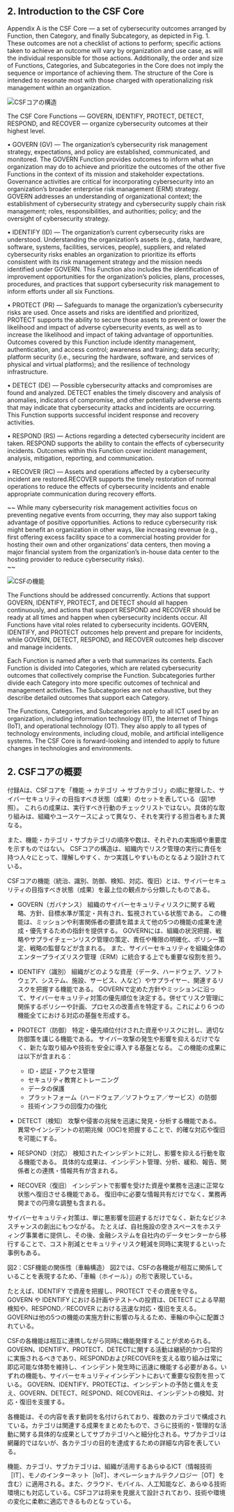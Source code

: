 ## 2. Introduction to the CSF Core
Appendix A is the CSF Core — a set of cybersecurity outcomes arranged by Function, then Category, and finally Subcategory, as depicted in Fig. 1. These outcomes are not a checklist of actions to perform; specific actions taken to achieve an outcome will vary by organization and use case, as will the individual responsible for those actions. Additionally, the order and size of Functions, Categories, and Subcategories in the Core does not imply the sequence or importance of achieving them. The structure of the Core is intended to resonate most with those charged with operationalizing risk management within an organization.

![CSFコアの構造](fig.1_CSFコアの構造.png)

The CSF Core Functions — GOVERN, IDENTIFY, PROTECT, DETECT, RESPOND, and RECOVER — organize cybersecurity outcomes at their highest level.

• GOVERN (GV) — The organization’s cybersecurity risk management strategy,
expectations, and policy are established, communicated, and monitored. The GOVERN Function provides outcomes to inform what an organization may do to achieve and prioritize the outcomes of the other five Functions in the context of its mission and stakeholder expectations. Governance activities are critical for incorporating cybersecurity into an organization’s broader enterprise risk management (ERM) strategy. GOVERN addresses an understanding of organizational context; the establishment of cybersecurity strategy and cybersecurity supply chain risk management; roles, responsibilities, and authorities; policy; and the oversight of cybersecurity strategy.

• IDENTIFY (ID) — The organization’s current cybersecurity risks are understood. Understanding the organization’s assets (e.g., data, hardware, software, systems, facilities, services, people), suppliers, and related cybersecurity risks enables an organization to prioritize its efforts consistent with its risk management strategy and the mission needs identified under GOVERN. This Function also includes the identification of improvement opportunities for the organization’s policies, plans, processes, procedures, and practices that support cybersecurity risk management to inform efforts under all six Functions.

• PROTECT (PR) — Safeguards to manage the organization’s cybersecurity risks are used. Once assets and risks are identified and prioritized, PROTECT supports the ability to secure those assets to prevent or lower the likelihood and impact of adverse cybersecurity events, as well as to increase the likelihood and impact of taking advantage of opportunities. Outcomes covered by this Function include identity management, authentication, and access control; awareness and training; data security; platform security (i.e., securing the hardware, software, and services of physical and virtual platforms); and the resilience of technology infrastructure.

• DETECT (DE) — Possible cybersecurity attacks and compromises are found and analyzed. DETECT enables the timely discovery and analysis of anomalies, indicators of compromise, and other potentially adverse events that may indicate that cybersecurity attacks and incidents are occurring. This Function supports successful incident response and recovery activities.

• RESPOND (RS) — Actions regarding a detected cybersecurity incident are taken. RESPOND supports the ability to contain the effects of cybersecurity incidents. Outcomes within this Function cover incident management, analysis, mitigation, reporting, and communication.

• RECOVER (RC) — Assets and operations affected by a cybersecurity incident are restored.RECOVER supports the timely restoration of normal operations to reduce the effects of cybersecurity incidents and enable appropriate communication during recovery efforts. 

~~
While many cybersecurity risk management activities focus on preventing negative events from occurring, they may also support taking advantage of positive opportunities. Actions to reduce cybersecurity risk might benefit an organization in other ways, like increasing revenue (e.g., first offering excess facility space to a commercial hosting provider for hosting their own and other organizations’ data centers, then moving a major financial system from the organization’s in-house data center to the hosting provider to reduce cybersecurity risks).  
~~

![CSFの機能](fig.2_CSFの機能.png)

The Functions should be addressed concurrently. Actions that support GOVERN, IDENTIFY, PROTECT, and DETECT should all happen continuously, and actions that support RESPOND and RECOVER should be ready at all times and happen when cybersecurity incidents occur. All Functions have vital roles related to cybersecurity incidents. GOVERN, IDENTIFY, and PROTECT outcomes help prevent and prepare for incidents, while GOVERN, DETECT, RESPOND, and RECOVER outcomes help discover and manage incidents.

Each Function is named after a verb that summarizes its contents. Each Function is divided into Categories, which are related cybersecurity outcomes that collectively comprise the Function. Subcategories further divide each Category into more specific outcomes of technical and management activities. The Subcategories are not exhaustive, but they describe detailed outcomes that support each Category.

The Functions, Categories, and Subcategories apply to all ICT used by an organization, including information technology (IT), the Internet of Things (IoT), and operational technology (OT). They also apply to all types of technology environments, including cloud, mobile, and artificial intelligence systems. The CSF Core is forward-looking and intended to apply to future changes in technologies and environments.

## 2. CSFコアの概要
付録Aは、CSFコアを「機能 → カテゴリ → サブカテゴリ」の順に整理した、サイバーセキュリティの目指すべき状態（成果）のセットを表している（図1参照）。
これらの成果は、実行すべき行動のチェックリストではない。具体的な取り組みは、組織やユースケースによって異なり、それを実行する担当者もまた異なる。

また、機能・カテゴリ・サブカテゴリの順序や数は、それぞれの実施順や重要度を示すものではない。
CSFコアの構造は、組織内でリスク管理の実行に責任を持つ人々にとって、理解しやすく、かつ実践しやすいものとなるよう設計されている。

CSFコアの機能（統治、識別、防御、検知、対応、復旧）とは、サイバーセキュリティの目指すべき状態（成果）を最上位の観点から分類したものである。

- GOVERN（ガバナンス）
組織のサイバーセキュリティリスクに関する戦略、方針、目標水準が策定・共有され、監視されている状態である。
この機能は、ミッションや利害関係者の要請を踏まえて他の5つの機能の成果を達成・優先するための指針を提供する。
GOVERNには、組織の状況把握、戦略やサプライチェーンリスク管理の策定、責任や権限の明確化、ポリシー策定、戦略の監督などが含まれる。
また、サイバーセキュリティを組織全体のエンタープライズリスク管理（ERM）に統合する上でも重要な役割を担う。

- IDENTIFY（識別）
組織がどのような資産（データ、ハードウェア、ソフトウェア、システム、施設、サービス、人など）やサプライヤー、関連するリスクを把握する機能である。
GOVERNで定めた方針やミッションに沿って、サイバーセキュリティ対策の優先順位を決定する。併せてリスク管理に関係するポリシーや計画、プロセスの改善点を特定する。これにより６つの機能全てにおける対応の基盤を形成する。

- PROTECT（防御）
特定・優先順位付けされた資産やリスクに対し、適切な防御策を講じる機能である。
サイバー攻撃の発生や影響を抑えるだけでなく、新たな取り組みや技術を安全に導入する基盤となる。
この機能の成果には以下が含まれる：
  - ID・認証・アクセス管理
  - セキュリティ教育とトレーニング
  - データの保護
  - プラットフォーム（ハードウェア／ソフトウェア／サービス）の防御
  - 技術インフラの回復力の強化

- DETECT（検知）
攻撃や侵害の兆候を迅速に発見・分析する機能である。
異常やインシデントの初期兆候（IOC)を把握することで、的確な対応や復旧を可能にする。

- RESPOND（対応）
検知されたインシデントに対し、影響を抑える行動を取る機能である。
具体的な成果は、インシデント管理、分析、緩和、報告、関係者との連携・情報共有が含まれる。

- RECOVER（復旧）
インシデントで影響を受けた資産や業務を迅速に正常な状態へ復旧させる機能である。
復旧中に必要な情報共有だけでなく、業務再開までの円滑な調整も含まれる。

サイバーセキュリティ対策は、単に悪影響を回避するだけでなく、新たなビジネスチャンスの創出にもつながる。
たとえば、自社施設の空きスペースをホスティング事業者に提供し、その後、金融システムを自社内のデータセンターから移行することで、コスト削減とセキュリティリスク軽減を同時に実現するといった事例もある。

図2：CSF機能の関係性（車輪構造）
図2では、CSFの各機能が相互に関係していることを表現するため、「車輪（ホイール）」の形で表現している。

たとえば、IDENTIFY で資産を把握し、PROTECT でその資産を守る。
GOVERN や IDENTIFY における計画やテストへの投資は、DETECT による早期検知や、RESPOND／RECOVER における迅速な対応・復旧を支える。
GOVERNは他の5つの機能の実施方針に影響の与えるため、車輪の中心に配置されている。

CSFの各機能は相互に連携しながら同時に機能発揮することが求められる。GOVERN、IDENTIFY、PROTECT、DETECTに関する活動は継続的かつ日常的に実施されるべきであり、RESPONDおよびRECOVERを支える取り組みは常に即応可能な体勢を維持し、インシデント発生時に迅速に機能する必要がある。いずれの機能も、サイバーセキュリティインシデントにおいて重要な役割を担っている。
GOVERN、IDENTIFY、PROTECTは、インシデントの予防と備えを支え、GOVERN、DETECT、RESPOND、RECOVERは、インシデントの検知、対応・復旧を支援する。

各機能は、その内容を表す動詞を名付けられており、複数のカテゴリで構成されている。カテゴリは関連する成果をまとめたもので、さらに技術的・管理的な活動に関する具体的な成果としてサブカテゴリへと細分化される。サブカテゴリは網羅的ではないが、各カテゴリの目的を達成するための詳細な内容を表している。

機能、カテゴリ、サブカテゴリは、組織が活用するあらゆるICT（情報技術［IT］、モノのインターネット［IoT］、オペレーショナルテクノロジー［OT］を含む）に適用される。また、クラウド、モバイル、人工知能など、あらゆる技術環境にも対応している。CSFコアは将来を見据えて設計されており、技術や環境の変化に柔軟に適応できるものとなっている。
